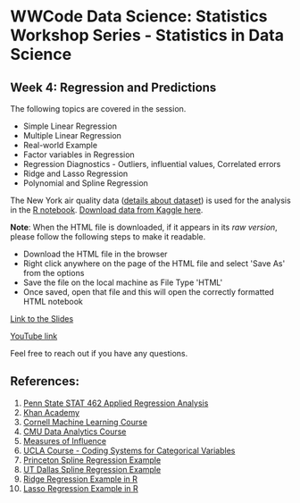 # WWCode Data Science: Statistics Workshop Series - Statistics in Data Science

## Week 4: Regression and Predictions

The following topics are covered in the session. 

- Simple Linear Regression		
- Multiple Linear Regression		
- Real-world Example	
- Factor variables in Regression		
- Regression Diagnostics - Outliers, influential values, Correlated errors		
- Ridge and Lasso Regression
- Polynomial and Spline Regression

The New York air quality data ([details about dataset](https://stat.ethz.ch/R-manual/R-devel/library/datasets/html/airquality.html)) is used for the analysis in the [R notebook](https://github.com/mnathvt/regression_and_predictions/blob/main/regression_prediction.Rmd). [Download data from Kaggle here](https://www.kaggle.com/pratiksagrawal/practice-data-set-for-air-quality?select=airquality.csv).

**Note**: When the HTML file is downloaded, if it appears in its *raw version*, please follow the following steps to make it readable.
- Download the HTML file in the browser
- Right click anywhere on the page of the HTML file and select 'Save As' from the options
- Save the file on the local machine as File Type 'HTML'
- Once saved, open that file and this will open the correctly formatted HTML notebook

[Link to the Slides](https://github.com/madhurima-nath/regression_and_predictions/blob/main/regression_and_predictions.pdf)

[YouTube link](https://www.youtube.com/watch?v=abIdg7tSQuE)

Feel free to reach out if you have any questions.


## References:
1. [Penn State STAT 462 Applied Regression Analysis](https://online.stat.psu.edu/stat462/node/77/)
2. [Khan Academy](https://www.khanacademy.org/math/ap-statistics/bivariate-data-ap/assessing-fit-least-squares-regression/v/influential-points-regression)
3. [Cornell Machine Learning Course](https://www.cs.cornell.edu/courses/cs4780/2018fa/)
4. [CMU Data Analytics Course](https://www.stat.cmu.edu/~cshalizi/mreg/15/lectures/06/lecture-06.pdf)
5. [Measures of Influence](https://cran.r-project.org/web/packages/olsrr/vignettes/influence_measures.html#:~:text=Cook's%20D%20Bar%20Plot,-Bar%20Plot%20of&text=Cook's%20distance%20was%20introduced%20by,y%20value%20of%20the%20observation.)
6. [UCLA Course - Coding Systems for Categorical Variables](https://stats.idre.ucla.edu/spss/faq/coding-systems-for-categorical-variables-in-regression-analysis-2/#SIMPLE%20EFFECT%20CODING)
7. [Princeton Spline Regression Example](https://data.princeton.edu/eco572/smoothing2)
8. [UT Dallas Spline Regression Example](https://personal.utdallas.edu/~Andrew.Wheeler/Splines.html)
9. [Ridge Regression Example in R](https://drsimonj.svbtle.com/ridge-regression-with-glmnet)
10. [Lasso Regression Example in R](https://rstatisticsblog.com/data-science-in-action/machine-learning/lasso-regression/)
